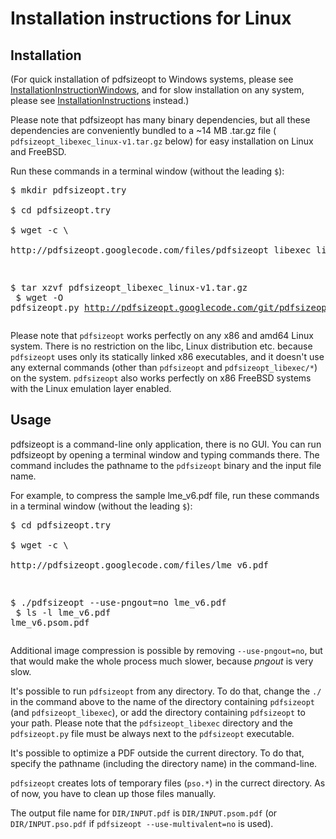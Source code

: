 # Installation instructions for Linux #

## Installation ##

(For quick installation of pdfsizeopt to Windows systems, please see [InstallationInstructionWindows](InstallationInstructionWindows.md), and for slow installation on any system, please see [InstallationInstructions](InstallationInstructions.md) instead.)

Please note that pdfsizeopt has many binary dependencies, but all these dependencies are conveniently bundled to a ~14 MB .tar.gz file (` pdfsizeopt_libexec_linux-v1.tar.gz` below) for easy installation on Linux and FreeBSD.

Run these commands in a terminal window (without the leading `$`):

<pre>
$ mkdir pdfsizeopt.try<br>
$ cd pdfsizeopt.try<br>
$ wget -c \<br>
http://pdfsizeopt.googlecode.com/files/pdfsizeopt_libexec_linux-v1.tar.gz</pre><pre>
$ tar xzvf pdfsizeopt_libexec_linux-v1.tar.gz<br>
$ wget -O pdfsizeopt.py http://pdfsizeopt.googlecode.com/git/pdfsizeopt.single</pre>

Please note that `pdfsizeopt` works perfectly on any x86 and amd64 Linux system. There is no restriction on the libc, Linux distribution etc. because `pdfsizeopt` uses only its statically linked x86 executables, and it doesn't use any external commands (other than `pdfsizeopt` and `pdfsizeopt_libexec/*`) on the system. `pdfsizeopt` also works perfectly on x86 FreeBSD systems with the Linux emulation layer enabled.

## Usage ##

pdfsizeopt is a command-line only application, there is no GUI. You can run pdfsizeopt by opening a terminal window and typing commands there. The command includes the pathname to the `pdfsizeopt` binary and the input file name.

For example, to compress the sample lme\_v6.pdf file, run these commands in a terminal window (without the leading `$`):

<pre>
$ cd pdfsizeopt.try<br>
$ wget -c \<br>
http://pdfsizeopt.googlecode.com/files/lme_v6.pdf</pre><pre>
$ ./pdfsizeopt --use-pngout=no lme_v6.pdf<br>
$ ls -l lme_v6.pdf lme_v6.psom.pdf</pre>

Additional image compression is possible by removing `--use-pngout=no`, but that would make the whole process much slower, because _pngout_ is very slow.

It's possible to run `pdfsizeopt` from any directory. To do that, change the `./` in the command above to the name of the directory containing `pdfsizeopt` (and `pdfsizeopt_libexec`), or add the directory containing `pdfsizeopt` to your path. Please note that the `pdfsizeopt_libexec` directory and the `pdfsizeopt.py` file must be always next to the `pdfsizeopt` executable.

It's possible to optimize a PDF outside the current directory. To do that, specify the pathname (including the directory name) in the command-line.

`pdfsizeopt` creates lots of temporary files (`pso.*`) in the currect directory. As of now, you have to clean up those files manually.

The output file name for `DIR/INPUT.pdf` is `DIR/INPUT.psom.pdf` (or `DIR/INPUT.pso.pdf` if `pdfsizeopt --use-multivalent=no` is used).